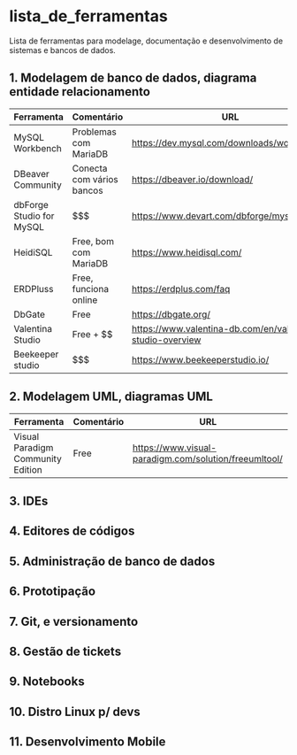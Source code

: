 # lista_de_ferramentas

Lista de ferramentas para modelage, documentação e desenvolvimento de sistemas e bancos de dados.

## 1. Modelagem de banco de dados, diagrama entidade relacionamento

| Ferramenta   | Comentário    | URL |
| ------------ | ------------- | --- |
| MySQL Workbench | Problemas com MariaDB | https://dev.mysql.com/downloads/workbench/    |
| DBeaver Community | Conecta com vários bancos | https://dbeaver.io/download/    |     
| dbForge Studio for MySQL | $$$ | https://www.devart.com/dbforge/mysql/studio/    |     
| HeidiSQL     | Free, bom com MariaDB | https://www.heidisql.com/    |     
| ERDPluss     | Free, funciona online |  https://erdplus.com/faq    |
| DbGate       | Free           | https://dbgate.org/  |     
| Valentina Studio | Free + $$ | https://www.valentina-db.com/en/valentina-studio-overview |
| Beekeeper studio | $$$ | https://www.beekeeperstudio.io/ |


## 2. Modelagem UML, diagramas UML

| Ferramenta   | Comentário    | URL |
| ------------ | ------------- | --- |
| Visual Paradigm Community Edition | Free | https://www.visual-paradigm.com/solution/freeumltool/ |

## 3. IDEs

## 4. Editores de códigos

## 5. Administração de banco de dados

## 6. Prototipação

## 7. Git, e versionamento

## 8. Gestão de tickets

## 9. Notebooks

## 10. Distro Linux p/ devs

## 11. Desenvolvimento Mobile

